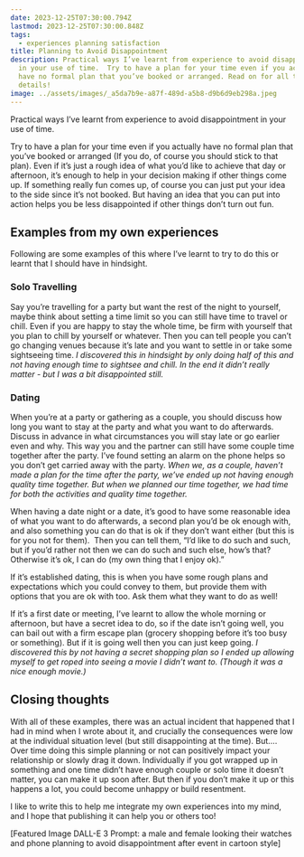 ```yaml
---
date: 2023-12-25T07:30:00.794Z
lastmod: 2023-12-25T07:30:00.848Z
tags:
  - experiences planning satisfaction
title: Planning to Avoid Disappointment
description: Practical ways I’ve learnt from experience to avoid disappointment
  in your use of time.  Try to have a plan for your time even if you actually
  have no formal plan that you’ve booked or arranged. Read on for all the
  details!
image: ../assets/images/_a5da7b9e-a87f-489d-a5b8-d9b6d9eb298a.jpeg
---
```

Practical ways I’ve learnt from experience to avoid disappointment in your use of time. 

Try to have a plan for your time even if you actually have no formal plan that you’ve booked or arranged (If you do, of course you should stick to that plan). Even if it’s just a rough idea of what you’d like to achieve that day or afternoon, it’s enough to help in your decision making if other things come up. If something really fun comes up, of course you can just put your idea to the side since it’s not booked. But having an idea that you can put into action helps you be less disappointed if other things don’t turn out fun.

## Examples from my own experiences

Following are some examples of this where I’ve learnt to try to do this or learnt that I should have in hindsight.

### Solo Travelling

Say you’re travelling for a party but want the rest of the night to yourself, maybe think about setting a time limit so you can still have time to travel or chill. Even if you are happy to stay the whole time, be firm with yourself that you plan to chill by yourself or whatever. Then you can tell people you can’t go changing venues because it’s late and you want to settle in or take some sightseeing time. *I discovered this in hindsight by only doing half of this and not having enough time to sightsee and chill. In the end it didn’t really matter - but I was a bit disappointed still.*

### Dating

When you’re at a party or gathering as a couple, you should discuss how long you want to stay at the party and what you want to do afterwards. Discuss in advance in what circumstances you will stay late or go earlier even and why. This way you and the partner can still have some couple time together after the party. I’ve found setting an alarm on the phone helps so you don’t get carried away with the party. *When we, as a couple, haven’t made a plan for the time after the party, we’ve ended up not having enough quality time together. But when we planned our time together, we had time for both the activities and quality time together.*

When having a date night or a date, it’s good to have some reasonable idea of what you want to do afterwards, a second plan you’d be ok enough with, and also something you can do that is ok if they don’t want either (but this is for you not for them).  Then you can tell them, “I’d like to do such and such, but if you’d rather not then we can do such and such else, how’s that? Otherwise it’s ok, I can do (my own thing that I enjoy ok).”

If it’s established dating, this is when you have some rough plans and expectations which you could convey to them, but provide them with options that you are ok with too. Ask them what they want to do as well!

If it’s a first date or meeting, I’ve learnt to allow the whole morning or afternoon, but have a secret idea to do, so if the date isn’t going well, you can bail out with a firm escape plan (grocery shopping before it’s too busy or something). But if it is going well then you can just keep going. *I discovered this by not having a secret shopping plan so I ended up allowing myself to get roped into seeing a movie I didn’t want to. (Though it was a nice enough movie.)*

## Closing thoughts

With all of these examples, there was an actual incident that happened that I had in mind when I wrote about it, and crucially the consequences were low at the individual situation level (but still disappointing at the time). But…. Over time doing this simple planning or not can positively impact your relationship or slowly drag it down. Individually if you got wrapped up in something and one time didn’t have enough couple or solo time it doesn’t matter, you can make it up soon after. But then if you don’t make it up or this happens a lot, you could become unhappy or build resentment.

I like to write this to help me integrate my own experiences into my mind, and I hope that publishing it can help you or others too! 



\[Featured Image DALL-E 3 Prompt: a male and female looking their watches and phone planning to avoid disappointment after event  in cartoon style]